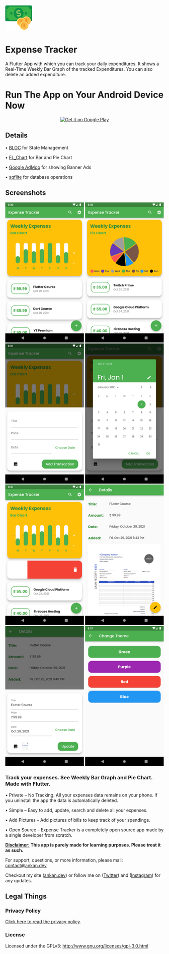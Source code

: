<img src='screenshots/icon.png' width='85px'/>

# Expense Tracker

A Flutter App with which you can track your daily expenditures.
It shows a Real-Time Weekly Bar Graph of the tracked Expenditures.
You can also delete an added expenditure.

# Run The App on Your Android Device Now

<p align="center">
<a href='https://play.google.com/store/apps/details?id=dev.ankan.expense_app'><img alt='Get it on Google Play' src='https://play.google.com/intl/en_us/badges/images/generic/en_badge_web_generic.png' height='100px'/></a>
  </p>

## Details

• [BLOC](https://github.com/felangel/bloc/tree/master/packages/flutter_bloc) for State Management

• [FL_Chart](https://pub.dev/packages/fl_chart) for Bar and Pie Chart

• [Google AdMob](https://admob.google.com/) for showing Banner Ads

• [sqflite](https://pub.dev/packages/sqflite) for database operations 

## Screenshots

<img src="screenshots/ss1.png" width = 250> <img src="screenshots/ss2.png" width = 250> <img src="screenshots/ss3.png" width = 250> <img src="screenshots/ss4.png" width = 250> <img src="screenshots/ss5.png" width = 250> <img src="screenshots/ss6.png" width = 250> <img src="screenshots/ss7.png" width = 250> <img src="screenshots/ss8.png" width = 250>

### Track your expenses. See Weekly Bar Graph and Pie Chart. Made with Flutter.

• Private – No Tracking. All your expenses data remains on your phone. If you uninstall the app the data is automatically deleted.

• Simple – Easy to add, update, search and delete all your expenses.

• Add Pictures – Add pictures of bills to keep track of your spendings.

• Open Source – Expense Tracker is a completely open source app made by a single developer from scratch.

<b>
<u>Disclaimer:</u>
This app is purely made for learning purposes. Please treat it as such.
</b>

For support, questions, or more information, please mail: contact@ankan.dev

Checkout my site ([ankan.dev](https://ankan.dev)) or follow me on ([Twitter](https://twitter.com/ankan_sikdar)) and ([Instagram](https://www.instagram.com/ankan_sikdar)) for any updates.

## Legal Things

### Privacy Policy

[Click here to read the privacy policy](https://expense-tracker-privacy.web.app/).

### License

Licensed under the GPLv3: http://www.gnu.org/licenses/gpl-3.0.html
